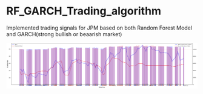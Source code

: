 # RF_GARCH_Trading_algorithm

Implemented trading signals for JPM based on both Random Forest Model and GARCH(strong bullish or beaarish market)

![alt text](https://github.com/davidnallapu/RF_GARCH_Trading_algorithm/blob/main/download.png)
